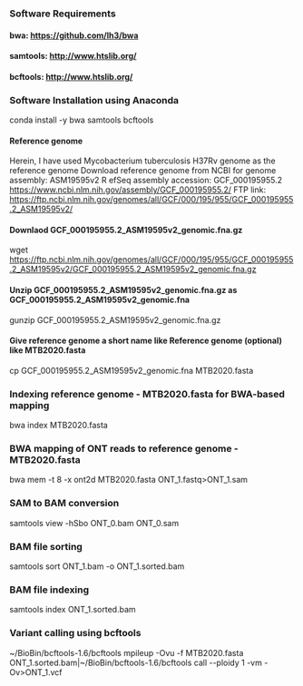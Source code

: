 ### Software Requirements
#### bwa: https://github.com/lh3/bwa
#### samtools: http://www.htslib.org/
#### bcftools: http://www.htslib.org/

### Software Installation using Anaconda 
conda install -y bwa samtools bcftools
#### Reference genome
Herein, I have used Mycobacterium tuberculosis H37Rv genome as the reference genome
Download reference genome from NCBI for
genome assembly: ASM19595v2 R
efSeq assembly accession:     GCF_000195955.2
https://www.ncbi.nlm.nih.gov/assembly/GCF_000195955.2/
FTP link: https://ftp.ncbi.nlm.nih.gov/genomes/all/GCF/000/195/955/GCF_000195955.2_ASM19595v2/

#### Downlaod GCF_000195955.2_ASM19595v2_genomic.fna.gz  
wget https://ftp.ncbi.nlm.nih.gov/genomes/all/GCF/000/195/955/GCF_000195955.2_ASM19595v2/GCF_000195955.2_ASM19595v2_genomic.fna.gz
#### Unzip GCF_000195955.2_ASM19595v2_genomic.fna.gz as GCF_000195955.2_ASM19595v2_genomic.fna
gunzip GCF_000195955.2_ASM19595v2_genomic.fna.gz  

#### Give reference genome a short name like Reference genome (optional) like MTB2020.fasta
cp GCF_000195955.2_ASM19595v2_genomic.fna MTB2020.fasta

### Indexing reference genome - MTB2020.fasta for BWA-based mapping
bwa index MTB2020.fasta

### BWA mapping of ONT reads to reference genome - MTB2020.fasta
bwa mem -t 8 -x ont2d MTB2020.fasta ONT_1.fastq>ONT_1.sam

### SAM to BAM conversion
samtools view -hSbo ONT_0.bam ONT_0.sam

### BAM file sorting
samtools sort ONT_1.bam -o ONT_1.sorted.bam

### BAM file indexing
samtools index ONT_1.sorted.bam

### Variant calling using bcftools
~/BioBin/bcftools-1.6/bcftools mpileup -Ovu  -f MTB2020.fasta ONT_1.sorted.bam|~/BioBin/bcftools-1.6/bcftools call --ploidy 1 -vm -Ov>ONT_1.vcf
